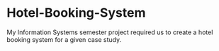# Hotel-Booking-System
My Information Systems semester project required us to create a hotel booking system for a given case study.
